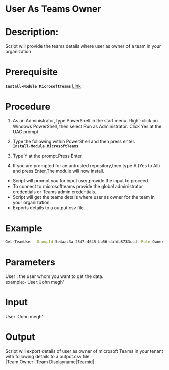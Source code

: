 # User As Teams Owner
# Description:
 Script will provide the teams details where user as owner of a team in your organization
 
# Prerequisite 

 **`Install-Module MicrosoftTeams`** [Link](https://www.powershellgallery.com/packages/MicrosoftTeams/1.0.6)
 
# Procedure

1. As an Administrator, type PowerShell in the start menu. Right-click on Windows PowerShell, then select Run as Administrator.
Click Yes at the UAC prompt.

2. Type the following within PowerShell and then press enter.\
    **`Install-Module MicrosoftTeams`**
  
3. Type Y at the prompt.Press Enter.

4. If you are prompted for an untrusted repository,then type A (Yes to All) and press Enter.The module will now install. 

- Script will prompt you for input user,provide the input to proceed.
- To connect to microsoftteams provide the global administrator credentials or Teams admin credentials.
- Script will get the teams details where user as owner for the team in your organization. 
- Exports details to a output.csv file.

# Example 
 ```bash
 Get-TeamUser -GroupId 5e4aac3a-2547-4645-bb56-dafdb8733ccd -Role Owner | Where-Object {$_.User -match 'John megh'}
 ```

# Parameters
 User : the user whom you want to get the data.\
 example:- User:'John megh'
# Input 
User :'John megh'
# Output
 Script will export details of user as owner of microsoft Teams in your tenant with following details to a output.csv file.\
|Team Owner| Team Displayname|Teamid|

